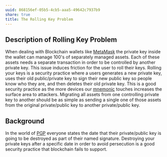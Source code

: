 ```yaml
---
uuid: 868156ef-05b5-4cb5-aaa5-49642c7937b9
share: true
title: The Rolling Key Problem
---
```

## Description of Rolling Key Problem

When dealing with Blockchain wallets like [MetaMask](/037fca47-315e-46e3-a9f0-fc5dbc3ca4ef) the private key inside the wallet can manage 100's of separately managed assets. Each of these assets needs a separate transaction in order to be controlled by another private key. This issue induces friction for the user to roll their keys. Rolling your keys is a security practice where a users generates a new private key, uses their old public/private key to sign their new public key so people know who they are, and then deletes their old private key. This is a good security practice as the more devices our [mnemonic](/12d95a7f-52e7-4d21-8284-85a8049b9398) touches increases the surface area to attackers. Migrating all assets from one controlling private key to another should be as simple as sending a single one of those assets from the original private/public key to another private/public key.

## Background

In the world of [PGP](/5df9b58c-313a-42ac-a127-c48bcb1d8bcb) everyone states the date that their private/public key is going to be destroyed as part of their named signature. Destroying your private keys after a specific date in order to avoid persecution is a good security practice that blockchain fails to support.
